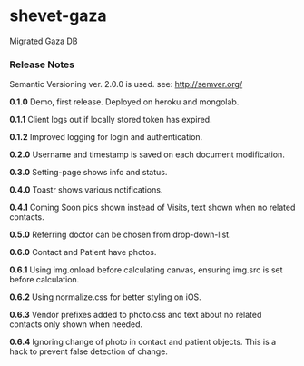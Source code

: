 # shevet-gaza
Migrated Gaza DB

### Release Notes
Semantic Versioning ver. 2.0.0 is used. see: http://semver.org/

**0.1.0**
Demo, first release. Deployed on heroku and mongolab.

**0.1.1**
Client logs out if locally stored token has expired.

**0.1.2**
Improved logging for login and authentication.

**0.2.0**
Username and timestamp is saved on each document modification.

**0.3.0**
Setting-page shows info and status.

**0.4.0**
Toastr shows various notifications.

**0.4.1**
Coming Soon pics shown instead of Visits, text shown when no related contacts.

**0.5.0**
Referring doctor can be chosen from drop-down-list.

**0.6.0**
Contact and Patient have photos.

**0.6.1**
Using img.onload before calculating canvas, ensuring img.src is set before calculation.

**0.6.2**
Using normalize.css for better styling on iOS.

**0.6.3**
Vendor prefixes added to photo.css and text about no related contacts only shown when needed.

**0.6.4**
Ignoring change of photo in contact and patient objects. This is a hack to prevent false detection of change.
